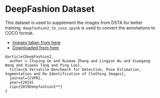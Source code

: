 # DeepFashion Dataset

This dataset is used to supplement the images from DSTA for better training.
`deepfashion2_to_coco.ipynb` is used to convert the annotations to COCO format.

- [Images taken from here](https://github.com/switchablenorms/DeepFashion2)
- [Downloaded from here](https://drive.google.com/drive/folders/125F48fsMBz2EF0Cpqk6aaHet5VH399Ok)


```
@article{DeepFashion2,
  author = {Yuying Ge and Ruimao Zhang and Lingyun Wu and Xiaogang Wang and Xiaoou Tang and Ping Luo},
  title={A Versatile Benchmark for Detection, Pose Estimation, Segmentation and Re-Identification of Clothing Images},
  journal={CVPR},
  year={2019}
  zip={2019Deepfashion2**}
}
```
